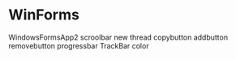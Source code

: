 # WinForms


WindowsFormsApp2
scroolbar
new thread
copybutton
addbutton
removebutton
progressbar
TrackBar color

